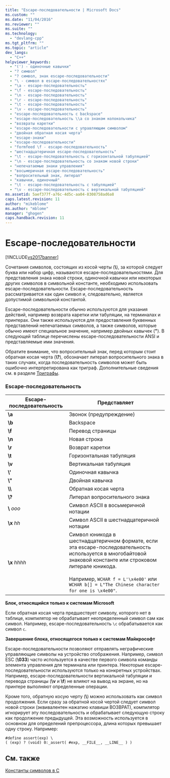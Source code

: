 ```yaml
---
title: "Escape-последовательности | Microsoft Docs"
ms.custom: ""
ms.date: "11/04/2016"
ms.reviewer: ""
ms.suite: ""
ms.technology: 
  - "devlang-cpp"
ms.tgt_pltfrm: ""
ms.topic: "article"
dev_langs: 
  - "C++"
helpviewer_keywords: 
  - "(') - одиночные кавычки"
  - "? символ"
  - "? символ, знак escape-последовательности"
  - "\ - символ в escape-последовательностях"
  - "\a - escape-последовательность"
  - "\f - escape-последовательность"
  - "\n - escape-последовательность"
  - "\r - escape-последовательность"
  - "\t - escape-последовательность"
  - "\v - escape-последовательность"
  - "escape-последовательность с backspace"
  - "escape-последовательность \\а со знаком колокольчика"
  - "возвраты каретки"
  - "escape-последовательности с управляющим символом"
  - "двойная обратная косая черта"
  - "escape-знаки"
  - "escape-последовательности"
  - "formfeed \f - escape-последовательность"
  - "шестнадцатеричная escape-последовательность"
  - "\t - escape-последовательность с горизонтальной табуляцией"
  - "\n - escape-последовательность со знаком новой строки"
  - "непечатаемые знаки управления"
  - "восьмеричная escape-последовательность"
  - "вопросительный знак, литерал"
  - "кавычки, одиночный"
  - "\t - escape-последовательность с табуляцией"
  - "\v - escape-последовательность с вертикальной табуляцией"
ms.assetid: 5aef377f-a76c-4d5c-aa04-8308758ad6a8
caps.latest.revision: 11
author: "mikeblome"
ms.author: "mblome"
manager: "ghogen"
caps.handback.revision: 11
---
```

# Escape-последовательности
[!INCLUDE[vs2017banner](../assembler/inline/includes/vs2017banner.md)]

Сочетания символов, состоящих из косой черты \(**\\**\), за которой следует буква или набор цифр, называются escape\-последовательностями. Для представления знака новой строки, одиночной кавычки или некоторых других символов в символьной константе, необходимо использовать escape\-последовательности.  Escape\-последовательность рассматривается как один символ и, следовательно, является допустимой символьной константой.  
  
 Escape\-последовательности обычно используются для указания действий, например возврата каретки или табуляции, на терминалах и принтерах.  Они также используются для предоставления буквенных представлений непечатаемых символов, а также символов, которые обычно имеют специальное значение, например двойных кавычек \(**"**\).  В следующей таблице перечислены escape\-последовательности ANSI и представляемые ими значения.  
  
 Обратите внимание, что вопросительный знак, перед которым стоит обратная косая черта \(**\\?**\), обозначает литерал вопросительного знака в таких случаях, когда последовательность символов может быть ошибочно интерпретирована как триграф.  Дополнительные сведения см. в разделе [Триграфы](../Topic/Trigraphs.md).  
  
### Escape\-последовательность  
  
|Escape\-последовательность|Представляет|  
|--------------------------------|------------------|  
|**\\a**|Звонок \(предупреждение\)|  
|**\\b**|Backspace|  
|**\\f**|Перевод страницы|  
|**\\n**|Новая строка|  
|**\\r**|Возврат каретки|  
|**\\t**|Горизонтальная табуляция|  
|**\\v**|Вертикальная табуляция|  
|**\\'**|Одиночная кавычка|  
|**\\"**|Двойная кавычка|  
|**\\\\**|Обратная косая черта|  
|**\\?**|Литерал вопросительного знака|  
|**\\** *ooo*|Символ ASCII в восьмеричной нотации|  
|**\\x** *hh*|Символ ASCII в шестнадцатеричной нотации|  
|**\\x** *hhhh*|Символ юникода в шестнадцатеричном формате, если эта escape\-последовательность используется в многобайтовой знаковой константе или строковом литерале юникода.<br /><br /> Например, `WCHAR f = L'\x4e00'` или `WCHAR b[] = L"The Chinese character for one is \x4e00"`.|  
  
 **Блок, относящийся только к системам Microsoft**  
  
 Если обратная косая черта предшествует символу, которого нет в таблице, компилятор не обрабатывает неопределенный символ сам как символ.  Например, escape\-последовательность `\c` обрабатывается как символ `c`.  
  
 **Завершение блока, относящегося только к системам Майкрософт**  
  
 Escape\-последовательности позволяют отправлять неграфические управляющие символы на устройство отображения.  Например, символ ESC \(**\\033**\) часто используется в качестве первого символа команды элемента управления для терминала или принтера.  Некоторые escape\-последовательности используются только на конкретных устройствах.  Например, escape\-последовательности вертикальной табуляции и перевода страницы \(**\\v** и **\\f**\) не влияют на вывод на экране, но на принтере выполняют определенные операции.  
  
 Кроме того, обратную косую черту \(**\\**\) можно использовать как символ продолжения.  Если сразу за обратной косой чертой следует символ новой строки \(эквивалентен нажатию клавиши ВОЗВРАТ\), компилятор игнорирует эту последовательность и обрабатывает следующую строку как продолжение предыдущей.  Эта возможность используется в основном для определений препроцессора, длина которых превышает одну строку.  Например:  
  
```  
#define assert(exp) \  
( (exp) ? (void) 0:_assert( #exp, __FILE__, __LINE__ ) )  
```  
  
## См. также  
 [Константы символов в C](../Topic/C%20Character%20Constants.md)